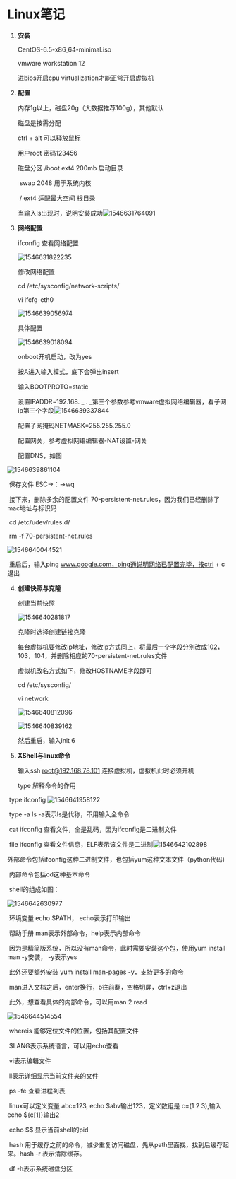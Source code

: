 # Linux笔记

1. **安装**

   CentOS-6.5-x86_64-minimal.iso

   vmware workstation 12

   进bios开启cpu virtualization才能正常开启虚拟机

2. **配置**

   内存1g以上，磁盘20g（大数据推荐100g），其他默认

   磁盘是按需分配

   ctrl + alt 可以释放鼠标

   用户root 密码123456

   磁盘分区 /boot ext4 200mb 启动目录

   ​		swap 2048 用于系统内核

   ​		/ ext4 适配最大空间	根目录

   当输入ls出现时，说明安装成功![1546631764091](C:\Users\Luori\AppData\Roaming\Typora\typora-user-images\1546631764091.png)

3. **网络配置**

   ifconfig 查看网络配置

   ![1546631822235](C:\Users\Luori\AppData\Roaming\Typora\typora-user-images\1546631822235.png)

   修改网络配置

   cd /etc/sysconfig/network-scripts/

   vi ifcfg-eth0

   ![1546639056974](C:\Users\Luori\AppData\Roaming\Typora\typora-user-images\1546639056974.png)

   具体配置

   ![1546639018094](C:\Users\Luori\AppData\Roaming\Typora\typora-user-images\1546639018094.png)

   onboot开机启动，改为yes

   按A进入输入模式，底下会弹出insert

   输入BOOTPROTO=static

   设置IPADDR=192.168. _ . _第三个参数参考vmware虚拟网络编辑器，看子网ip第三个字段![1546639337844](C:\Users\Luori\AppData\Roaming\Typora\typora-user-images\1546639337844.png)

   配置子网掩码NETMASK=255.255.255.0

   配置网关，参考虚拟网络编辑器-NAT设置-网关

   配置DNS，如图

![1546639861104](C:\Users\Luori\AppData\Roaming\Typora\typora-user-images\1546639861104.png)

​	保存文件 ESC->：->wq

​	接下来，删除多余的配置文件 70-persistent-net.rules，因为我们已经删除了mac地址与标识码

​	cd /etc/udev/rules.d/

​	rm -f 70-persistent-net.rules

![1546640044521](C:\Users\Luori\AppData\Roaming\Typora\typora-user-images\1546640044521.png)

​	重启后，输入ping www.google.com，ping通说明网络已配置完毕，按ctrl + c退出

4. **创建快照与克隆**

   创建当前快照

   ![1546640281817](C:\Users\Luori\AppData\Roaming\Typora\typora-user-images\1546640281817.png)

   克隆时选择创建链接克隆

   每台虚拟机要修改ip地址，修改ip方式同上，将最后一个字段分别改成102，103，104，并删除相应的70-persistent-net.rules文件

   虚拟机改名方式如下，修改HOSTNAME字段即可

   cd /etc/sysconfig/

   vi network

   ![1546640812096](C:\Users\Luori\AppData\Roaming\Typora\typora-user-images\1546640812096.png)

   ![1546640839162](C:\Users\Luori\AppData\Roaming\Typora\typora-user-images\1546640839162.png)

   然后重启，输入init 6

5. **XShell与linux命令**

   输入ssh root@192.168.78.101 连接虚拟机，虚拟机此时必须开机

   type 解释命令的作用

​	type ifconfig ![1546641958122](C:\Users\Luori\AppData\Roaming\Typora\typora-user-images\1546641958122.png)

​	type -a ls -a表示ls是代称，不用输入全命令

​	cat ifconfig 查看文件，全是乱码，因为ifconfig是二进制文件

​	file ifconfig 查看文件信息，ELF表示该文件是二进制![1546642102898](C:\Users\Luori\AppData\Roaming\Typora\typora-user-images\1546642102898.png)

​	外部命令包括ifconfig这种二进制文件，也包括yum这种文本文件（python代码)

​	内部命令包括cd这种基本命令

​	shell的组成如图：

![1546642630977](C:\Users\Luori\AppData\Roaming\Typora\typora-user-images\1546642630977.png)

​	环境变量 echo $PATH， echo表示打印输出

​	帮助手册 man表示外部命令，help表示内部命令

​	因为是精简版系统，所以没有man命令，此时需要安装这个包，使用yum install man -y安装， -y表示yes

​	此外还要额外安装 yum install man-pages -y，支持更多的命令

​	man进入文档之后，enter换行，b往前翻，空格切屏，ctrl+z退出

​	此外，想查看具体的内部命令，可以用man 2 read

![1546644514554](C:\Users\Luori\AppData\Roaming\Typora\typora-user-images\1546644514554.png)

​	whereis 能够定位文件的位置，包括其配置文件

​	$LANG表示系统语言，可以用echo查看

​	vi表示编辑文件

​	ll表示详细显示当前文件夹的文件

​	ps -fe 查看进程列表

​	linux可以定义变量 abc=123, echo $abv输出123，定义数组是 c=(1 2 3),输入echo ${c[1]}输出2	

​	echo $$ 显示当前shell的pid

​	hash 用于缓存之前的命令，减少重复访问磁盘，先从path里面找，找到后缓存起来。hash -r 表示清除缓存。

​	df -h表示系统磁盘分区